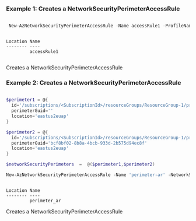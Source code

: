 ### Example 1: Creates a NetworkSecurityPerimeterAccessRule
```powershell

 New-AzNetworkSecurityPerimeterAccessRule -Name accessRule1 -ProfileName profile2 -ResourceGroupName ResourceGroup-1 -SecurityPerimeterName nsp3 -AddressPrefix '10.10.0.0/16' -Direction 'Inbound' -Location eastus2euap

```

```output

Location Name
-------- ----
         accessRule1


```
Creates a NetworkSecurityPerimeterAccessRule

### Example 2: Creates a NetworkSecurityPerimeterAccessRule
```powershell

$perimeter1 = @{
  id='/subscriptions/<SubscriptionId>/resourceGroups/ResourceGroup-1/providers/Microsoft.Network/networkSecurityPerimeters/kaushal-nsp1'
  perimeterGuid=''
  location='eastus2euap'
}

$perimeter2 = @{
  id='/subscriptions/<SubscriptionId>/resourceGroups/ResourceGroup-1/providers/Microsoft.Network/networkSecurityPerimeters/kk-nsp4'
  perimeterGuid='bcf8bf02-8b8a-4bcb-933d-2b575d94ec8f'
  location='eastus2euap'
}

$networkSecurityPerimeters  =  @($perimeter1,$perimeter2)

New-AzNetworkSecurityPerimeterAccessRule -Name 'perimeter-ar' -NetworkSecurityPerimeterName 'testt-nsp1'  -ProfileName = 't-profile2'  -ResourceGroupName = 'ResourceGroup-1'  -Direction 'Inbound' -Location = 'eastus2euap' -NetworkSecurityPerimeters $networkSecurityPerimeters

```

```output

Location Name
-------- ----
         perimeter_ar

```
Creates a NetworkSecurityPerimeterAccessRule